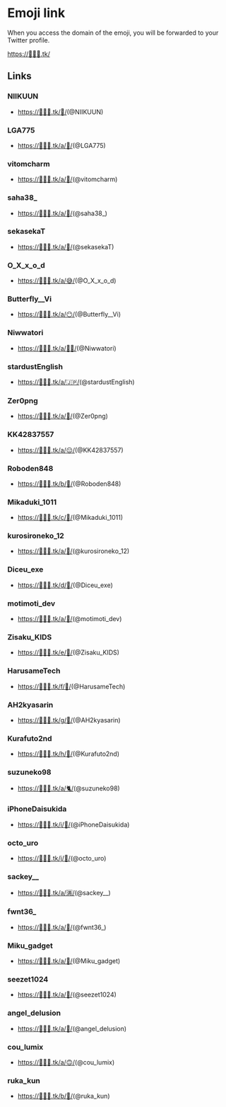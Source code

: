 # Emoji link

When you access the domain of the emoji, you will be forwarded to your Twitter profile.

[https://👋🤘🤞.tk/](https://👋🤘🤞.tk/)


## Links

### NIIKUUN
- [https://👋🤘🤞.tk/👋/](https://👋🤘🤞.tk/👋/)(@NIIKUUN)

### LGA775
- [https://👋🤘🤞.tk/a/🤔/](https://👋🤘🤞.tk/a/🤔/)(@LGA775)

### vitomcharm
- [https://👋🤘🤞.tk/a/🖕/](https://👋🤘🤞.tk/a/🖕/)(@vitomcharm)

### saha38_
- [https://👋🤘🤞.tk/a/🥴/](https://👋🤘🤞.tk/a/🥴/)(@saha38_)

### sekasekaT
- [https://👋🤘🤞.tk/a/💪/](https://👋🤘🤞.tk/a/💪/)(@sekasekaT)

### O_X_x_o_d
- [https://👋🤘🤞.tk/a/😅/](https://👋🤘🤞.tk/a/😅/)(@O_X_x_o_d)

### Butterfly__Vi
- [https://👋🤘🤞.tk/a/😶/](https://👋🤘🤞.tk/a/😶/)(@Butterfly__Vi)

### Niwwatori
- [https://👋🤘🤞.tk/a/🤦‍♀️/](https://👋🤘🤞.tk/a/🤦‍♀️/)(@Niwwatori)

### stardustEnglish
- [https://👋🤘🤞.tk/a/🇯🇵/](https://👋🤘🤞.tk/a/🇯🇵/)(@stardustEnglish)

### Zer0png
- [https://👋🤘🤞.tk/a/👾/](https://👋🤘🤞.tk/a/👾/)(@Zer0png)

### KK42837557
- [https://👋🤘🤞.tk/a/😑/](https://👋🤘🤞.tk/a/😑/)(@KK42837557)

### Roboden848
- [https://👋🤘🤞.tk/b/🤔/](https://👋🤘🤞.tk/b/🤔/)(@Roboden848)

### Mikaduki_1011
- [https://👋🤘🤞.tk/c/🤔/](https://👋🤘🤞.tk/c/🤔/)(@Mikaduki_1011)

### kurosironeko_12
- [https://👋🤘🤞.tk/a/🍜/](https://👋🤘🤞.tk/a/🍜/)(@kurosironeko_12)

### Diceu_exe
- [https://👋🤘🤞.tk/d/🤔/](https://👋🤘🤞.tk/d/🤔/)(@Diceu_exe)

### motimoti_dev
- [https://👋🤘🤞.tk/a/🤮/](https://👋🤘🤞.tk/a/🤮/)(@motimoti_dev)

### Zisaku_KIDS
- [https://👋🤘🤞.tk/e/🤔/](https://👋🤘🤞.tk/e/🤔/)(@Zisaku_KIDS)

### HarusameTech
- [https://👋🤘🤞.tk/f/🤔/](https://👋🤘🤞.tk/f/🤔/)(@HarusameTech)

### AH2kyasarin
- [https://👋🤘🤞.tk/g/🤔/](https://👋🤘🤞.tk/g/🤔/)(@AH2kyasarin)

### Kurafuto2nd
- [https://👋🤘🤞.tk/h/🤔/](https://👋🤘🤞.tk/h/🤔/)(@Kurafuto2nd)

### suzuneko98
- [https://👋🤘🤞.tk/a/🐈/](https://👋🤘🤞.tk/a/🐈/)(@suzuneko98)

### iPhoneDaisukida
- [https://👋🤘🤞.tk/i/🤔/](https://👋🤘🤞.tk/i/🤔/)(@iPhoneDaisukida)

### octo_uro
- [https://👋🤘🤞.tk/j/🤔/](https://👋🤘🤞.tk/j/🤔/)(@octo_uro)

### sackey__
- [https://👋🤘🤞.tk/a/🈵/](https://👋🤘🤞.tk/a/🈵/)(@sackey__)

### fwnt36_
- [https://👋🤘🤞.tk/a/🥳/](https://👋🤘🤞.tk/a/🥳/)(@fwnt36_)

### Miku_gadget
- [https://👋🤘🤞.tk/a/🤞/](https://👋🤘🤞.tk/a/🤞/)(@Miku_gadget)

### seezet1024
- [https://👋🤘🤞.tk/a/🧐/](https://👋🤘🤞.tk/a/🧐/)(@seezet1024)

### angel_delusion
- [https://👋🤘🤞.tk/a/🕺/](https://👋🤘🤞.tk/a/🕺/)(@angel_delusion)

### cou_lumix
- [https://👋🤘🤞.tk/a/🙃/](https://👋🤘🤞.tk/a/🙃/)(@cou_lumix)

### ruka_kun
- [https://👋🤘🤞.tk/b/🥺/](https://👋🤘🤞.tk/b/🥺/)(@ruka_kun)
